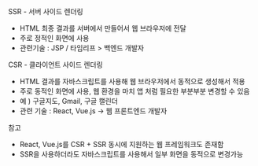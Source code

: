 SSR - 서버 사이드 렌더링
- HTML 최종 결과를 서버에서 만들어서 웹 브라우저에 전달
- 주로 정적인 화면에 사용
- 관련기술 : JSP / 타임리프 > 백엔드 개발자

CSR - 클라이언트 사이드 렌더링
- HTML 결과를 자바스크립트를 사용해 웹 브라우저에서 동적으로 생성해서 적용
- 주로 동적인 화면에 사용, 웹 환경을 마치 앱 처럼 필요한 부분부분 변경할 수 있음
- 예 ) 구글지도, Gmail, 구글 캘린더
- 관련 기술 : React, Vue.js -> 웹 프론트엔드 개발자

참고
- React, Vue.js를 CSR + SSR 동시에 지원하는 웹 프레임워크도 존재함
- SSR을 사용하더라도 자바스크립트를 사용해서 일부 화면을 동적으로 변경가능
